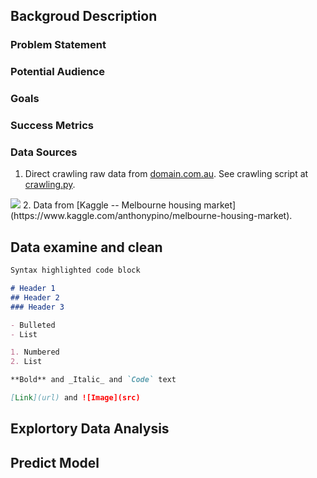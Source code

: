 ## Backgroud Description



  ### Problem Statement


  ### Potential Audience

  ### Goals

  ### Success Metrics

  ### Data Sources

  1. Direct crawling raw data from [domain.com.au](https://www.domain.com.au/). See crawling script at [crawling.py](https://github.com/alexchen-melbourne/capstone_project/blob/master/web_crawling.py).
  <img src=http://i.imgur.com/LeVNbzY.png>
  2. Data from [Kaggle -- Melbourne housing market](https://www.kaggle.com/anthonypino/melbourne-housing-market). 





## Data examine and clean



```markdown
Syntax highlighted code block

# Header 1
## Header 2
### Header 3

- Bulleted
- List

1. Numbered
2. List

**Bold** and _Italic_ and `Code` text

[Link](url) and ![Image](src)
```


## Explortory Data Analysis



## Predict Model


